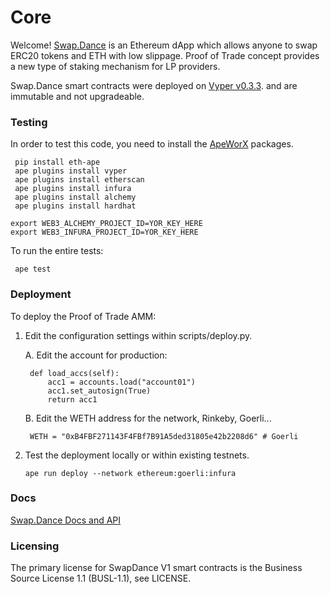 # Core

Welcome! [Swap.Dance](https://swap.dance/) is an Ethereum dApp which allows anyone to swap ERC20 tokens and ETH with low slippage. Proof of Trade concept provides a new type of staking mechanism for LP providers.

Swap.Dance smart contracts were deployed on [Vyper v0.3.3](https://github.com/vyperlang/vyper). and are immutable and not upgradeable.

### Testing
In order to test this code, you need to install the [ApeWorX](https://github.com/ApeWorX/ape) packages. 

```
 pip install eth-ape
 ape plugins install vyper
 ape plugins install etherscan
 ape plugins install infura
 ape plugins install alchemy
 ape plugins install hardhat
 ```
 
 ```
 export WEB3_ALCHEMY_PROJECT_ID=YOR_KEY_HERE 
 export WEB3_INFURA_PROJECT_ID=YOR_KEY_HERE 
 ```

To run the entire tests:

```
 ape test
```

### Deployment

To deploy the Proof of Trade AMM:
1. Edit the configuration settings within scripts/deploy.py.
   
   A. Edit the account for production:
   ```
    def load_accs(self):
        acc1 = accounts.load("account01")
        acc1.set_autosign(True)
        return acc1
    ```
   B. Edit the WETH address for the network, Rinkeby, Goerli...
   ```
    WETH = "0xB4FBF271143F4FBf7B91A5ded31805e42b2208d6" # Goerli
    ```
2. Test the deployment locally or within existing testnets.
    ```
    ape run deploy --network ethereum:goerli:infura 
    ```
   
### Docs
[Swap.Dance Docs and API](https://docs.swap.dance/)

### Licensing
The primary license for SwapDance V1 smart contracts is the Business Source License 1.1 (BUSL-1.1), see LICENSE.